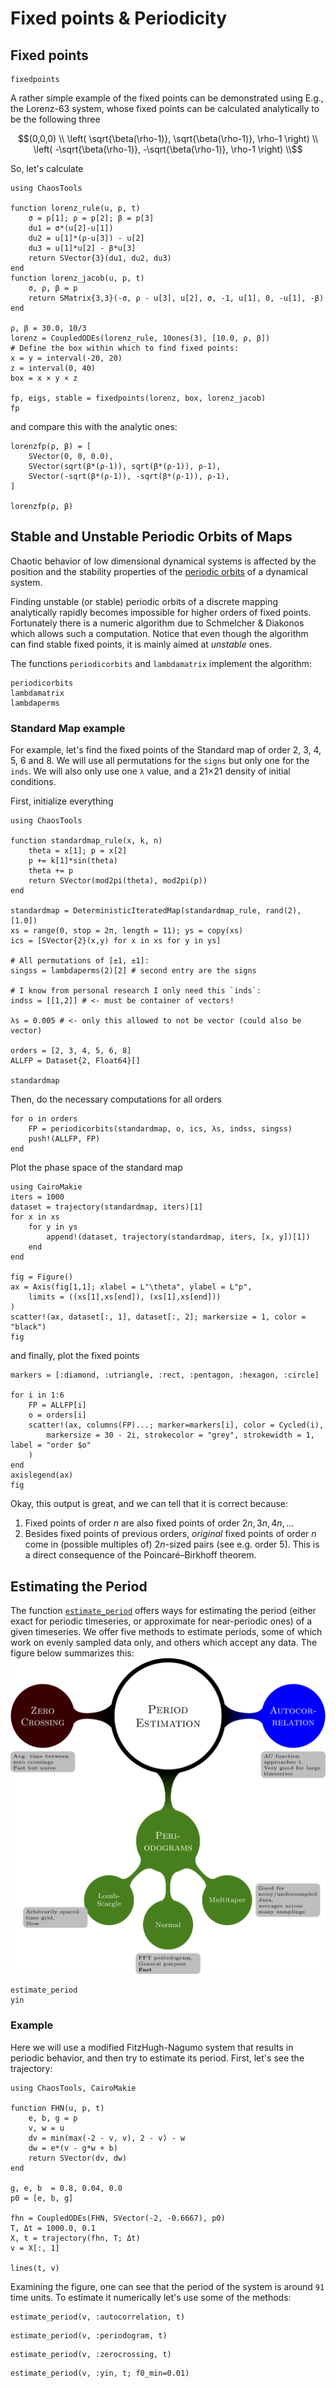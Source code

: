 # Fixed points & Periodicity

## Fixed points
```@docs
fixedpoints
```

A rather simple example of the fixed points can be demonstrated using E.g., the Lorenz-63 system, whose fixed points can be calculated analytically to be
the following three
```math
(0,0,0) \\
\left( \sqrt{\beta(\rho-1)}, \sqrt{\beta(\rho-1)}, \rho-1 \right) \\
\left( -\sqrt{\beta(\rho-1)}, -\sqrt{\beta(\rho-1)}, \rho-1 \right) \\
```

So, let's calculate
```@example MAIN
using ChaosTools

function lorenz_rule(u, p, t)
    σ = p[1]; ρ = p[2]; β = p[3]
    du1 = σ*(u[2]-u[1])
    du2 = u[1]*(ρ-u[3]) - u[2]
    du3 = u[1]*u[2] - β*u[3]
    return SVector{3}(du1, du2, du3)
end
function lorenz_jacob(u, p, t)
    σ, ρ, β = p
    return SMatrix{3,3}(-σ, ρ - u[3], u[2], σ, -1, u[1], 0, -u[1], -β)
end

ρ, β = 30.0, 10/3
lorenz = CoupledODEs(lorenz_rule, 10ones(3), [10.0, ρ, β])
# Define the box within which to find fixed points:
x = y = interval(-20, 20)
z = interval(0, 40)
box = x × y × z

fp, eigs, stable = fixedpoints(lorenz, box, lorenz_jacob)
fp
```
and compare this with the analytic ones:

```@example MAIN
lorenzfp(ρ, β) = [
    SVector(0, 0, 0.0),
    SVector(sqrt(β*(ρ-1)), sqrt(β*(ρ-1)), ρ-1),
    SVector(-sqrt(β*(ρ-1)), -sqrt(β*(ρ-1)), ρ-1),
]

lorenzfp(ρ, β)
```

## Stable and Unstable Periodic Orbits of Maps

Chaotic behavior
of low dimensional dynamical systems is affected by the position and the stability properties of the [periodic orbits](http://www.scholarpedia.org/article/Unstable_periodic_orbits) of a dynamical system.

Finding unstable (or stable) periodic orbits of a discrete mapping analytically
rapidly becomes impossible for higher orders of fixed points.
Fortunately there is a numeric algorithm due to
Schmelcher & Diakonos which allows such a computation. Notice that even though
the algorithm can find stable fixed points, it is mainly aimed at *unstable* ones.

The functions `periodicorbits` and `lambdamatrix` implement the algorithm:
```@docs
periodicorbits
lambdamatrix
lambdaperms
```

### Standard Map example
For example, let's find the fixed points of the Standard map of order 2, 3, 4, 5, 6
and 8. We will use all permutations for the `signs` but only one for the `inds`.
We will also only use one `λ` value, and a 21×21 density of initial conditions.

First, initialize everything
```@example MAIN
using ChaosTools

function standardmap_rule(x, k, n)
    theta = x[1]; p = x[2]
    p += k[1]*sin(theta)
    theta += p
    return SVector(mod2pi(theta), mod2pi(p))
end

standardmap = DeterministicIteratedMap(standardmap_rule, rand(2), [1.0])
xs = range(0, stop = 2π, length = 11); ys = copy(xs)
ics = [SVector{2}(x,y) for x in xs for y in ys]

# All permutations of [±1, ±1]:
singss = lambdaperms(2)[2] # second entry are the signs

# I know from personal research I only need this `inds`:
indss = [[1,2]] # <- must be container of vectors!

λs = 0.005 # <- only this allowed to not be vector (could also be vector)

orders = [2, 3, 4, 5, 6, 8]
ALLFP = Dataset{2, Float64}[]

standardmap
```
Then, do the necessary computations for all orders

```@example MAIN
for o in orders
    FP = periodicorbits(standardmap, o, ics, λs, indss, singss)
    push!(ALLFP, FP)
end
```

Plot the phase space of the standard map
```@example MAIN
using CairoMakie
iters = 1000
dataset = trajectory(standardmap, iters)[1]
for x in xs
    for y in ys
        append!(dataset, trajectory(standardmap, iters, [x, y])[1])
    end
end

fig = Figure()
ax = Axis(fig[1,1]; xlabel = L"\theta", ylabel = L"p",
    limits = ((xs[1],xs[end]), (xs[1],xs[end]))
)
scatter!(ax, dataset[:, 1], dataset[:, 2]; markersize = 1, color = "black")
fig
```

and finally, plot the fixed points
```@example MAIN
markers = [:diamond, :utriangle, :rect, :pentagon, :hexagon, :circle]

for i in 1:6
    FP = ALLFP[i]
    o = orders[i]
    scatter!(ax, columns(FP)...; marker=markers[i], color = Cycled(i),
        markersize = 30 - 2i, strokecolor = "grey", strokewidth = 1, label = "order $o"
    )
end
axislegend(ax)
fig
```

Okay, this output is great, and we can tell that it is correct because:

1. Fixed points of order $n$ are also fixed points of order $2n, 3n, 4n, ...$
2. Besides fixed points of previous orders, *original* fixed points of
   order $n$ come in (possible multiples of) $2n$-sized pairs (see e.g. order 5).
   This is a direct consequence of the Poincaré–Birkhoff theorem.

## Estimating the Period

The function [`estimate_period`](@ref) offers ways for estimating the period (either exact for periodic timeseries, or approximate for near-periodic ones) of a given timeseries.
We offer five methods to estimate periods, some of which work on evenly sampled data only, and others which accept any data.
The figure below summarizes this:
![](https://raw.githubusercontent.com/JuliaDynamics/JuliaDynamics/master/videos/chaos/periodestimationmethods.png?raw=true)

```@docs
estimate_period
yin
```

### Example
Here we will use a modified FitzHugh-Nagumo system that results in periodic behavior, and then try to estimate its period. First, let's see the trajectory:
```@example MAIN
using ChaosTools, CairoMakie

function FHN(u, p, t)
    e, b, g = p
    v, w = u
    dv = min(max(-2 - v, v), 2 - v) - w
    dw = e*(v - g*w + b)
    return SVector(dv, dw)
end

g, e, b  = 0.8, 0.04, 0.0
p0 = [e, b, g]

fhn = CoupledODEs(FHN, SVector(-2, -0.6667), p0)
T, Δt = 1000.0, 0.1
X, t = trajectory(fhn, T; Δt)
v = X[:, 1]

lines(t, v)
```

Examining the figure, one can see that the period of the system is around `91` time units. To estimate it numerically let's use some of the methods:
```@example MAIN
estimate_period(v, :autocorrelation, t)
```
```@example MAIN
estimate_period(v, :periodogram, t)
```
```@example MAIN
estimate_period(v, :zerocrossing, t)
```
```@example MAIN
estimate_period(v, :yin, t; f0_min=0.01)
```